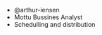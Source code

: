 - @arthur-iensen
- Mottu Bussines Analyst
- Schedulling and distribution
<!---
arthur-iensen/arthur-iensen is a ✨ special ✨ repository because its `README.md` (this file) appears on your GitHub profile.
You can click the Preview link to take a look at your changes.
--->
